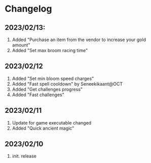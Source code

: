 # Changelog

## 2023/02/13:
1. Added "Purchase an item from the vendor to increase your gold amount"
1. Added "Set max broom racing time"

## 2023/02/12
1. Added "Set min bloom speed charges"
1. Added "Fast spell cooldown" by Seneekikaant@OCT
1. Added "Get challenges progress"
1. Added "Fast challenges"

## 2023/02/11
1. Update for game executable changed
1. Added "Quick ancient magic"

## 2023/02/10
1. init. release  

